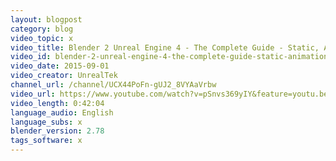 ```yaml
---
layout: blogpost
category: blog
video_topic: x
video_title: Blender 2 Unreal Engine 4 - The Complete Guide - Static, Animations, Skeletal Rigged, & Much More
video_id: blender-2-unreal-engine-4-the-complete-guide-static-animations-skeletal-rigged--much-more
video_date: 2015-09-01
video_creator: UnrealTek
channel_url: /channel/UCX44PoFn-gUJ2_8VYAaVrbw
video_url: https://www.youtube.com/watch?v=pSnvs369yIY&feature=youtu.be
video_length: 0:42:04
language_audio: English
language_subs: x
blender_version: 2.78
tags_software: x
---
```

